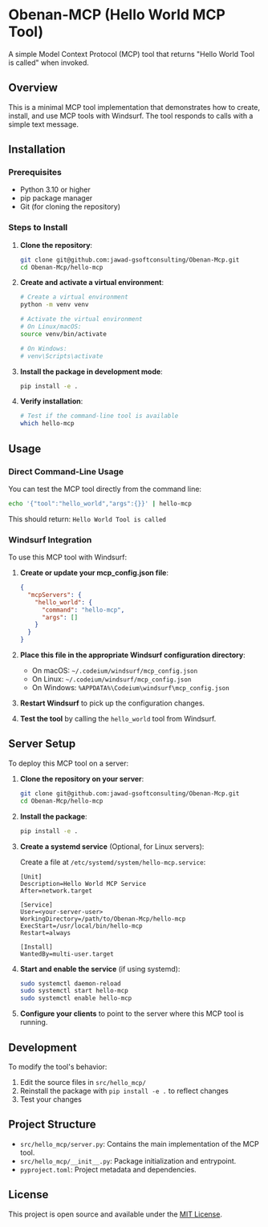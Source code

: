 # Obenan-MCP (Hello World MCP Tool)

A simple Model Context Protocol (MCP) tool that returns "Hello World Tool is called" when invoked.

## Overview

This is a minimal MCP tool implementation that demonstrates how to create, install, and use MCP tools with Windsurf. The tool responds to calls with a simple text message.

## Installation

### Prerequisites

- Python 3.10 or higher
- pip package manager
- Git (for cloning the repository)

### Steps to Install

1. **Clone the repository**:
   ```bash
   git clone git@github.com:jawad-gsoftconsulting/Obenan-Mcp.git
   cd Obenan-Mcp/hello-mcp
   ```

2. **Create and activate a virtual environment**:
   ```bash
   # Create a virtual environment
   python -m venv venv
   
   # Activate the virtual environment
   # On Linux/macOS:
   source venv/bin/activate
   
   # On Windows:
   # venv\Scripts\activate
   ```

3. **Install the package in development mode**:
   ```bash
   pip install -e .
   ```

3. **Verify installation**:
   ```bash
   # Test if the command-line tool is available
   which hello-mcp
   ```

## Usage

### Direct Command-Line Usage

You can test the MCP tool directly from the command line:

```bash
echo '{"tool":"hello_world","args":{}}' | hello-mcp
```

This should return: `Hello World Tool is called`

### Windsurf Integration

To use this MCP tool with Windsurf:

1. **Create or update your mcp_config.json file**:
   ```json
   {
     "mcpServers": {
       "hello_world": {
         "command": "hello-mcp",
         "args": []
       }
     }
   }
   ```

2. **Place this file in the appropriate Windsurf configuration directory**:
   - On macOS: `~/.codeium/windsurf/mcp_config.json`
   - On Linux: `~/.codeium/windsurf/mcp_config.json`
   - On Windows: `%APPDATA%\Codeium\windsurf\mcp_config.json`

3. **Restart Windsurf** to pick up the configuration changes.

4. **Test the tool** by calling the `hello_world` tool from Windsurf.

## Server Setup

To deploy this MCP tool on a server:

1. **Clone the repository on your server**:
   ```bash
   git clone git@github.com:jawad-gsoftconsulting/Obenan-Mcp.git
   cd Obenan-Mcp/hello-mcp
   ```

2. **Install the package**:
   ```bash
   pip install -e .
   ```

3. **Create a systemd service** (Optional, for Linux servers):
   
   Create a file at `/etc/systemd/system/hello-mcp.service`:
   ```
   [Unit]
   Description=Hello World MCP Service
   After=network.target

   [Service]
   User=<your-server-user>
   WorkingDirectory=/path/to/Obenan-Mcp/hello-mcp
   ExecStart=/usr/local/bin/hello-mcp
   Restart=always

   [Install]
   WantedBy=multi-user.target
   ```

4. **Start and enable the service** (if using systemd):
   ```bash
   sudo systemctl daemon-reload
   sudo systemctl start hello-mcp
   sudo systemctl enable hello-mcp
   ```

5. **Configure your clients** to point to the server where this MCP tool is running.

## Development

To modify the tool's behavior:

1. Edit the source files in `src/hello_mcp/`
2. Reinstall the package with `pip install -e .` to reflect changes
3. Test your changes

## Project Structure

- `src/hello_mcp/server.py`: Contains the main implementation of the MCP tool.
- `src/hello_mcp/__init__.py`: Package initialization and entrypoint.
- `pyproject.toml`: Project metadata and dependencies.

## License

This project is open source and available under the [MIT License](LICENSE).
